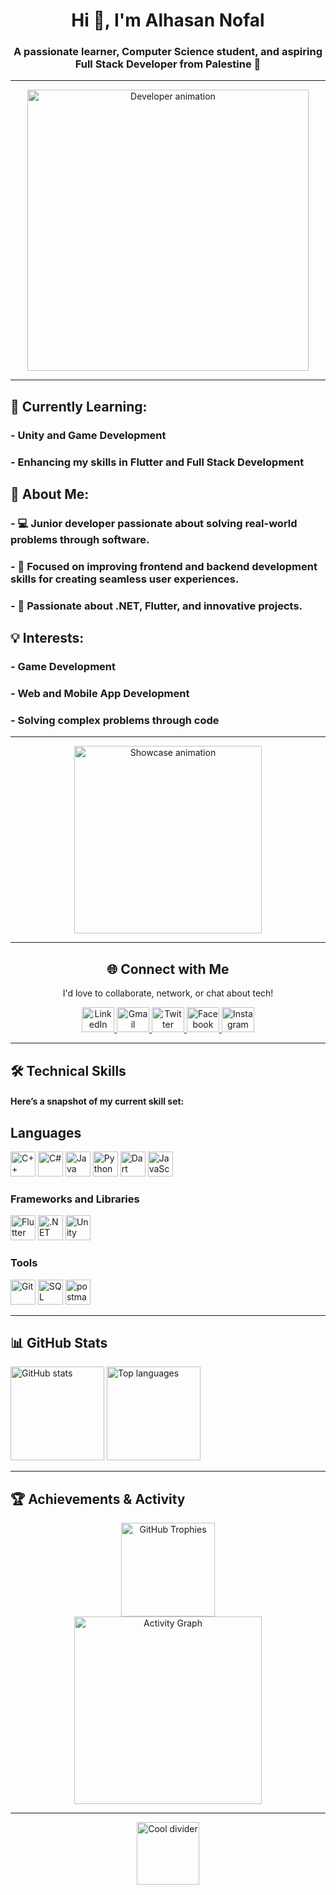 <h1 align="center">Hi 👋, I'm Alhasan Nofal</h1>
<h3 align="center">A passionate learner, Computer Science student, and aspiring Full Stack Developer from Palestine 🚀</h3>

---

<div align="center">
  <img height="450" src="https://user-images.githubusercontent.com/74038190/225813708-98b745f2-7d22-48cf-9150-083f1b00d6c9.gif" alt="Developer animation" />
</div>

---

## 🌱 **Currently Learning:**  
### - Unity and Game Development  
### - Enhancing my skills in Flutter and Full Stack Development  

## 🎯 **About Me:**  
### - 💻 Junior developer passionate about solving real-world problems through software.  
### - 🔧 Focused on improving **frontend** and **backend** development skills for creating seamless user experiences.  
### - 🌟 Passionate about **.NET**, **Flutter**, and innovative projects.  

## 💡 **Interests:**  
### - Game Development  
### - Web and Mobile App Development  
### - Solving complex problems through code  

---

<div align="center">
  <img height="300" src="https://user-images.githubusercontent.com/74038190/212284136-03988914-d899-44b4-b1d9-4eeccf656e44.gif" alt="Showcase animation" />
</div>

---

<h2 align="center">🌐 Connect with Me</h2>
<p align="center">I'd love to collaborate, network, or chat about tech!</p>

<p align="center">
  <a href="https://linkedin.com/in/alhasan-nofal/" target="_blank">
    <img src="https://raw.githubusercontent.com/maurodesouza/profile-readme-generator/master/src/assets/icons/social/linkedin/default.svg" width="52" height="40" alt="LinkedIn" />
  </a>
  <a href="mailto:alhasannofal03@gmail.com" target="_blank">
    <img src="https://raw.githubusercontent.com/maurodesouza/profile-readme-generator/master/src/assets/icons/social/gmail/default.svg" width="52" height="40" alt="Gmail" />
  </a>
  <a href="https://x.com/alhasanno" target="_blank">
    <img src="https://raw.githubusercontent.com/maurodesouza/profile-readme-generator/master/src/assets/icons/social/twitter/default.svg" width="52" height="40" alt="Twitter" />
  </a>
  <a href="https://facebook.com/alhassan.nofal.9" target="_blank">
    <img src="https://raw.githubusercontent.com/maurodesouza/profile-readme-generator/master/src/assets/icons/social/facebook/default.svg" width="52" height="40" alt="Facebook" />
  </a>
  <a href="https://instagram.com/_a.nofal/" target="_blank">
    <img src="https://raw.githubusercontent.com/maurodesouza/profile-readme-generator/master/src/assets/icons/social/instagram/default.svg" width="52" height="40" alt="Instagram" />
  </a>
</p>

---

## **🛠️ Technical Skills**
#### Here’s a snapshot of my current skill set:

## **Languages**  
<p align="left">
  <img src="https://cdn.jsdelivr.net/gh/devicons/devicon/icons/cplusplus/cplusplus-original.svg" height="40" alt="C++" />
  <img src="https://cdn.jsdelivr.net/gh/devicons/devicon/icons/csharp/csharp-original.svg" height="40" alt="C#" />
  <img src="https://cdn.jsdelivr.net/gh/devicons/devicon/icons/java/java-original.svg" height="40" alt="Java" />
  <img src="https://cdn.jsdelivr.net/gh/devicons/devicon/icons/python/python-original.svg" height="40" alt="Python" />
  <img src="https://cdn.jsdelivr.net/gh/devicons/devicon/icons/dart/dart-original.svg" height="40" alt="Dart" />
  <img src="https://cdn.jsdelivr.net/gh/devicons/devicon/icons/javascript/javascript-original.svg" height="40" alt="JavaScript" />
</p>

### **Frameworks and Libraries**  
<p align="left">
  <img src="https://cdn.jsdelivr.net/gh/devicons/devicon/icons/flutter/flutter-original.svg" height="40" alt="Flutter" />
  <img src="https://cdn.jsdelivr.net/gh/devicons/devicon/icons/dotnetcore/dotnetcore-original.svg" height="40" alt=".NET Core" />
  <img src="https://cdn.jsdelivr.net/gh/devicons/devicon/icons/unity/unity-original.svg" height="40" alt="Unity" />
</p>

### **Tools**  
<p align="left">
  <img src="https://cdn.jsdelivr.net/gh/devicons/devicon/icons/git/git-original.svg" height="40" alt="Git" />
  <img src="https://cdn.jsdelivr.net/gh/devicons/devicon/icons/microsoftsqlserver/microsoftsqlserver-plain.svg" height="40" alt="SQL Server" />
  <img src="https://www.vectorlogo.zone/logos/getpostman/getpostman-icon.svg" width="40" height="40" alt="postman"/>
</p>

---

<h2>📊 GitHub Stats</h2>

<div align="left">
  <img src="https://github-readme-stats.vercel.app/api?username=alhasanno&show_icons=true&include_all_commits=true&count_private=true&theme=dracula&hide_border=false" height="150" alt="GitHub stats" />
  <img src="https://github-readme-stats.vercel.app/api/top-langs?username=alhasanno&layout=compact&langs_count=6&theme=dracula&hide_border=false" height="150" alt="Top languages" />
</div>

---

<h2>🏆 Achievements & Activity</h2>

<div align="center">
  <img src="https://github-profile-trophy.vercel.app/?username=alhasanno&theme=dracula&margin-w=8&margin-h=8" height="150" alt="GitHub Trophies" />
</div>

<div align="center">
  <img src="https://github-readme-activity-graph.vercel.app/graph?username=alhasanno&radius=16&theme=react-dark&area=true" height="300" alt="Activity Graph" />
</div>

---

<div align="center">
  <img height="100" src="https://user-images.githubusercontent.com/74038190/212284087-bbe7e430-757e-4901-90bf-4cd2ce3e1852.gif" alt="Cool divider" />
</div>
